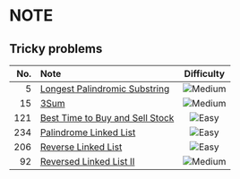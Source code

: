 # NOTE

## Tricky problems

| No. | Note | Difficulty |
| -: | :- | :-: |
| 5 | [Longest Palindromic Substring][p5] | ![Medium](https://img.shields.io/badge/Medium-yellow) |
| 15 | [3Sum][p15] | ![Medium](https://img.shields.io/badge/Medium-yellow) |
| 121 | [Best Time to Buy and Sell Stock][p121] | ![Easy](https://img.shields.io/badge/Easy-green) |
| 234 | [Palindrome Linked List][p234] | ![Easy](https://img.shields.io/badge/Easy-green) |
| 206 | [Reverse Linked List][p206] | ![Easy](https://img.shields.io/badge/Easy-green) |
| 92 | [Reversed Linked List II][p92] | ![Medium](https://img.shields.io/badge/Medium-yellow) |

[p5]: ./problems/basic/5/README.md
[p15]: ./problems/basic/15/README.md
[p121]: ./problems/basic/121/README.md
[p234]: ./problems/basic/234/README.md
[p206]: ./problems/basic/206/README.md
[p92]: ./problems/basic/92/README.md
